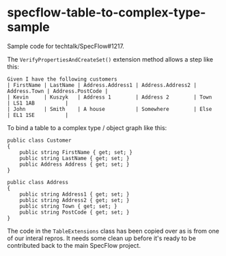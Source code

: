 # specflow-table-to-complex-type-sample

Sample code for techtalk/SpecFlow#1217.

The `VerifyPropertiesAndCreateSet()` extension method allows a step like this:

```
Given I have the following customers
| FirstName | LastName | Address.Address1 | Address.Address2 | Address.Town | Address.PostCode |
| Kevin     | Kuszyk   | Address 1        | Address 2        | Town         | LS1 1AB          |
| John      | Smith    | A house          | Somewhere        | Else         | EL1 1SE          |
```

To bind a table to a complex type / object graph like this:

```
public class Customer
{
    public string FirstName { get; set; }
    public string LastName { get; set; }
    public Address Address { get; set; }
}

public class Address
{
    public string Address1 { get; set; }
    public string Address2 { get; set; }
    public string Town { get; set; }
    public string PostCode { get; set; }
}
```

The code in the `TableExtensions` class has been copied over as is from one of our interal repros.  It needs some clean up before it's ready to be contributed back to the main SpecFlow project.
